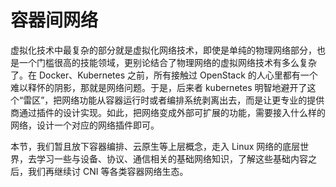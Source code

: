 # 容器间网络

虚拟化技术中最复杂的部分就是虚拟化网络技术，即使是单纯的物理网络部分，也是一个门槛很高的技能领域，更别论结合了物理网络的虚拟网络技术有多么复杂了。在 Docker、Kubernetes 之前，所有接触过 OpenStack 的人心里都有一个难以释怀的阴影，那就是网络问题。于是，后来者 kubernetes 明智地避开了这个“雷区”，把网络功能从容器运行时或者编排系统剥离出去，而是让更专业的提供商通过插件的设计实现。如此，把网络变成外部可扩展的功能，需要接入什么样的网络，设计一个对应的网络插件即可。

本节，我们暂且放下容器编排、云原生等上层概念，走入 Linux 网络的底层世界，去学习一些与设备、协议、通信相关的基础网络知识，了解这些基础内容之后，我们再继续讨 CNI 等各类容器网络生态。


